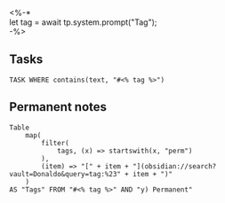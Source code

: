 
<%-*  
let tag = await tp.system.prompt("Tag");  
-%>
## Tasks 
```dataview
TASK WHERE contains(text, "#<% tag %>")
```
## Permanent notes
```dataview
Table 
	map(
		filter(
			tags, (x) => startswith(x, "perm")
		),
		(item) => "[" + item + "](obsidian://search?vault=Donaldo&query=tag:%23" + item + ")"
	)
AS "Tags" FROM "#<% tag %>" AND "y) Permanent"
```
